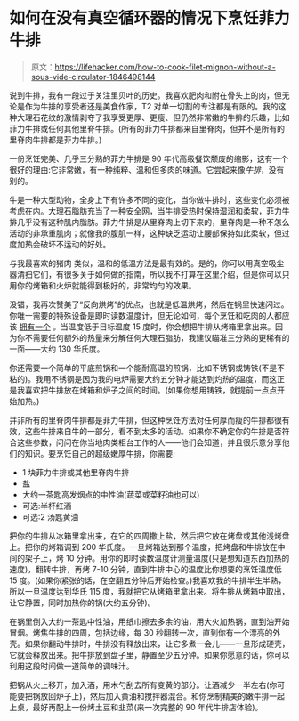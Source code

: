 # 如何在没有真空循环器的情况下烹饪菲力牛排

> 原文：<https://lifehacker.com/how-to-cook-filet-mignon-without-a-sous-vide-circulator-1846498144>

说到牛排，我有一段过于关注里贝叶的历史。我喜欢肥肉和附在骨头上的肉，但无论是作为牛排的享受者还是美食作家，T2 对单一切割的专注都是有限的。我的这种大理石花纹的激情剥夺了我享受更厚、更瘦、但仍然非常嫩的牛排的乐趣，比如菲力牛排或任何其他里脊牛排。(所有的菲力牛排都来自里脊肉，但并不是所有的里脊肉牛排都是菲力牛排。)



一份烹饪完美、几乎三分熟的菲力牛排是 90 年代高级餐饮颓废的缩影，这有一个很好的理由:它非常嫩，有一种纯粹、温和但多肉的味道。它尝起来像*牛排*，没有别的。

牛是一种大型动物，全身上下有许多不同的变化，当你做牛排时，这些变化必须被考虑在内。大理石脂肪充当了一种安全网，当牛排受热时保持湿润和柔软，菲力牛排几乎没有这种肌内脂肪。菲力牛排是从里脊肉上切下来的，里脊肉是一种不怎么活动的非承重肌肉；就像我的腹肌一样，这种缺乏运动让腰部保持如此柔软，但过度加热会破坏不运动的好处。

与我最喜欢的猪肉 类似，温和的低温方法是最有效的。是的，你可以用真空吸尘器清扫它们，有很多关于如何做的指南，所以我不打算在这里介绍，但是你可以只用你的烤箱和火炉就能得到极好的，非常均匀的效果。

没错，我再次赞美了“反向烘烤”的优点，也就是低温烘烤，然后在锅里快速闪过。你唯一需要的特殊设备是即时读数温度计，但无论如何，每个烹饪和吃肉的人都应该 [拥有一个](https://skillet.lifehacker.com/a-digital-thermometer-makes-cooking-infinitely-easier-1795590263) 。当温度低于目标温度 15 度时，你会想把牛排从烤箱里拿出来。因为你不需要任何额外的热量来分解任何大理石脂肪，我建议瞄准三分熟的更稀有的一面——大约 130 华氏度。

你还需要一个简单的平底煎锅和一个能耐高温的煎锅，比如不锈钢或铸铁(不是不粘的)。我用不锈钢是因为我的电炉需要大约五分钟才能达到灼热的温度，而这正是我喜欢把牛排放在烤箱和炉子之间的时间。(如果你想用铸铁，就提前一点点开始加热。)

并非所有的里脊肉牛排都是菲力牛排，但这种烹饪方法对任何厚而瘦的牛排都很有效，这些牛排来自牛的一部分，看不到太多的活动。如果你不确定你的牛排是否符合这些参数，问问在你当地肉类柜台工作的人——他们会知道，并且很乐意分享他们的知识。要烹饪自己的超级嫩厚牛排，你需要:

*   1 块菲力牛排或其他里脊肉牛排
*   盐
*   大约一茶匙高发烟点的中性油(蔬菜或菜籽油也可以)
*   可选:半杯红酒
*   可选:2 汤匙黄油

把你的牛排从冰箱里拿出来，在它的四周撒上盐，然后把它放在烤盘或其他浅烤盘上。把你的烤箱调到 200 华氏度。一旦烤箱达到那个温度，把烤盘和牛排放在中间的架子上，烤 10 分钟。用你的即时读数温度计测量温度(只是想知道东西加热的速度)，翻转牛排，再烤 7-10 分钟，直到牛排中心的温度比你想要的烹饪温度低 15 度。(如果你紧张的话，在空翻五分钟后开始检查。)我喜欢我的牛排半生半熟，所以一旦温度达到华氏 115 度，我就把它从烤箱里拿出来。将牛排从烤箱中取出，让它静置，同时加热你的锅(大约五分钟)。

在锅里倒入大约一茶匙中性油，用纸巾擦去多余的油，用大火加热锅，直到油开始冒烟。烤焦牛排的四周，包括边缘，每 30 秒翻转一次，直到你有一个漂亮的外壳。如果你翻动牛排时，牛排没有释放出来，让它多煮一会儿——一旦形成硬壳，它就会释放出来。把牛排放到盘子里，静置至少五分钟。如果你愿意的话，你可以利用这段时间做一道简单的调味汁。

把锅从火上移开，加入酒，用木勺刮去所有变黄的部分。让酒减少一半左右(你可能要把锅放回炉子上)，然后加入黄油和搅拌器混合。和你烹制精美的嫩牛排一起上桌，最好再配上一份烤土豆和韭菜(来一次完整的 90 年代牛排店体验)。